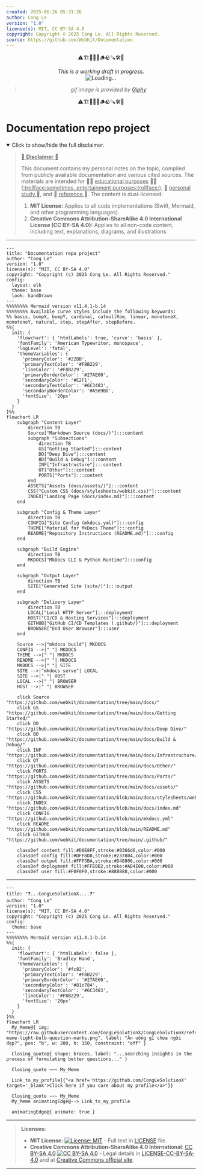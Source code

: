 ```yaml
---
created: 2025-06-26 05:31:26
author: Cong Le
version: "1.0"
license(s): MIT, CC BY-SA 4.0
copyright: Copyright © 2025 Cong Le. All Rights Reserved.
source: https://github.com/WebKit/Documentation
---
```


<div align="center">
  <p>⚠️🏗️🚧🦺🧱🪵🪨🪚🛠️👷</p>
  <i>This is a working draft in progress.</i>
  <br/>
  <img alt="Loading…" src="https://media1.giphy.com/media/v1.Y2lkPTc5MGI3NjExcW5sNDJkZDRmcW5nYTBsOHN3dHB3MGVkYmU1bzhodzV3ZnkyOGcxaSZlcD12MV9pbnRlcm5hbF9naWZfYnlfaWQmY3Q9Zw/ih8qJNQSiuPCg/giphy.gif"/>
  <br/>
  <blockquote>
	  <i>gif image is provided by <a href="https://giphy.com">Giphy</a></i>
  </blockquote>
  <p>⚠️🏗️🚧🦺🧱🪵🪨🪚🛠️👷</p>

</div>


# Documentation repo project
<details open>
<summary>Click to show/hide the full disclaimer.</summary>
   
> <ins>📢 **Disclaimer** 🚨</ins>
>
> This document contains my personal notes on the topic,
> compiled from publicly available documentation and various cited sources.
> The materials are intended for 👨‍🎓 <ins>educational purposes</ins> 👨‍🎓 (<ins>:trollface:sometimes, entertainment purposes:trollface:</ins>), 📖 <ins> personal study </ins> 📖, and 🔖 <ins> reference </ins> 🔖.
> The content is dual-licensed:
> 1. **MIT License:** Applies to all code implementations (Swift, Mermaid, and other programming languages).
> 2. **Creative Commons Attribution-ShareAlike 4.0 International License (CC BY-SA 4.0):** Applies to all non-code content, including text, explanations, diagrams, and illustrations.

</details>


---

```mermaid
---
title: "Documentation repo project"
author: "Cong Le"
version: "1.0"
license(s): "MIT, CC BY-SA 4.0"
copyright: "Copyright (c) 2025 Cong Le. All Rights Reserved."
config:
  layout: elk
  theme: base
  look: handDrawn
---
%%%%%%%% Mermaid version v11.4.1-b.14
%%%%%%%% Available curve styles include the following keywords:
%% basis, bumpX, bumpY, cardinal, catmullRom, linear, monotoneX, monotoneY, natural, step, stepAfter, stepBefore.
%%{
  init: {
    'flowchart': { 'htmlLabels': true, 'curve': 'basis' },
    'fontFamily': 'American Typewriter, monospace',
    'logLevel': 'fatal',
    'themeVariables': {
      'primaryColor': '#22BB',
      'primaryTextColor': '#F8B229',
      'lineColor': '#F8B229',
      'primaryBorderColor': '#27AE60',
      'secondaryColor': '#E2F1',
      'secondaryTextColor': '#6C3483',
      'secondaryBorderColor': '#A569BD',
      'fontSize': '20px'
    }
  }
}%%
flowchart LR
    subgraph "Content Layer"
        direction TB
        Source["Markdown Source (docs/)"]:::content
        subgraph "Subsections"
            direction TB
            GS["Getting Started"]:::content
            DD["Deep Dive"]:::content
            BD["Build & Debug"]:::content
            INF["Infrastructure"]:::content
            OT["Other"]:::content
            PORTS["Ports"]:::content
        end
        ASSETS["Assets (docs/assets/)"]:::content
        CSS["Custom CSS (docs/stylesheets/webkit.css)"]:::content
        INDEX["Landing Page (docs/index.md)"]:::content
    end

    subgraph "Config & Theme Layer"
        direction TB
        CONFIG["Site Config (mkdocs.yml)"]:::config
        THEME["Material for MkDocs Theme"]:::config
        README["Repository Instructions (README.md)"]:::config
    end

    subgraph "Build Engine"
        direction TB
        MKDOCS["MkDocs CLI & Python Runtime"]:::config
    end

    subgraph "Output Layer"
        direction TB
        SITE["Generated Site (site/)"]:::output
    end

    subgraph "Delivery Layer"
        direction TB
        LOCAL["Local HTTP Server"]:::deployment
        HOST["CI/CD & Hosting Services"]:::deployment
        GITHUB["GitHub CI/CD Templates (.github/)"]:::deployment
        BROWSER["End User Browser"]:::user
    end

    Source -->|"mkdocs build"| MKDOCS
    CONFIG -->|" "| MKDOCS
    THEME -->|" "| MKDOCS
    README -->|" "| MKDOCS
    MKDOCS -->|" "| SITE
    SITE -->|"mkdocs serve"| LOCAL
    SITE -->|" "| HOST
    LOCAL -->|" "| BROWSER
    HOST -->|" "| BROWSER

    click Source "https://github.com/webkit/documentation/tree/main/docs/"
    click GS "https://github.com/webkit/documentation/tree/main/docs/Getting Started/"
    click DD "https://github.com/webkit/documentation/tree/main/docs/Deep Dive/"
    click BD "https://github.com/webkit/documentation/tree/main/docs/Build & Debug/"
    click INF "https://github.com/webkit/documentation/tree/main/docs/Infrastructure/"
    click OT "https://github.com/webkit/documentation/tree/main/docs/Other/"
    click PORTS "https://github.com/webkit/documentation/tree/main/docs/Ports/"
    click ASSETS "https://github.com/webkit/documentation/tree/main/docs/assets/"
    click CSS "https://github.com/webkit/documentation/blob/main/docs/stylesheets/webkit.css"
    click INDEX "https://github.com/webkit/documentation/blob/main/docs/index.md"
    click CONFIG "https://github.com/webkit/documentation/blob/main/mkdocs.yml"
    click README "https://github.com/webkit/documentation/blob/main/README.md"
    click GITHUB "https://github.com/webkit/documentation/tree/main/.github/"

    classDef content fill:#D0E8FF,stroke:#0366d6,color:#000
    classDef config fill:#DFF8D0,stroke:#237804,color:#000
    classDef output fill:#FFF5BA,stroke:#D48806,color:#000
    classDef deployment fill:#FFE0B2,stroke:#AD4E00,color:#000
    classDef user fill:#F0F0F0,stroke:#888888,color:#000

```

----

```mermaid
---
title: "❓...CongLeSolutionX....❓"
author: "Cong Le"
version: "1.0"
license(s): "MIT, CC BY-SA 4.0"
copyright: "Copyright (c) 2025 Cong Le. All Rights Reserved."
config:
  theme: base
---
%%%%%%%% Mermaid version v11.4.1-b.14
%%{
  init: {
    'flowchart': { 'htmlLabels': false },
    'fontFamily': 'Bradley Hand',
    'themeVariables': {
      'primaryColor': '#fc82',
      'primaryTextColor': '#F8B229',
      'primaryBorderColor': '#27AE60',
      'secondaryColor': '#81c784',
      'secondaryTextColor': '#6C3483',
      'lineColor': '#F8B229',
      'fontSize': '20px'
    }
  }
}%%
flowchart LR
  My_Meme@{ img: "https://raw.githubusercontent.com/CongLeSolutionX/CongLeSolutionX/refs/heads/main/assets/images/My-meme-light-bulb-question-marks.png", label: "Ăn uống gì chưa ngừi đẹp?", pos: "b", w: 200, h: 150, constraint: "off" }

  Closing_quote@{ shape: braces, label: "...searching insights in the process of formulating better questions..." }

  Closing_quote ~~~ My_Meme
    
  Link_to_my_profile{{"<a href='https://github.com/CongLeSolutionX' target='_blank'>Click here if you care about my profile</a>"}}

  Closing_quote ~~~ My_Meme
  My_Meme animatingEdge@--> Link_to_my_profile
  
  animatingEdge@{ animate: true }

```

---
>**Licenses:**
>
>- **MIT License:**  [![License: MIT](https://img.shields.io/badge/License-MIT-yellow.svg)](LICENSE) - Full text in [LICENSE](LICENSE) file.
>- **Creative Commons Attribution-ShareAlike 4.0 International**: [CC BY-SA 4.0](https://creativecommons.org/licenses/by-sa/4.0/) [![CC BY-SA 4.0](https://licensebuttons.net/l/by-sa/4.0/88x31.png)](https://creativecommons.org/licenses/by-sa/4.0/) - Legal details in [LICENSE-CC-BY-SA-4.0](THE_PAST/LICENSE-CC-BY-SA-4.0) and at [Creative Commons official site](https://creativecommons.org/licenses/by-sa/4.0/).
>
---
